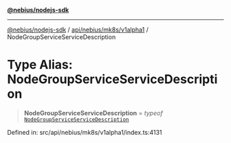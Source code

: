 [**@nebius/nodejs-sdk**](../../../../../README.md)

***

[@nebius/nodejs-sdk](../../../../../README.md) / [api/nebius/mk8s/v1alpha1](../README.md) / NodeGroupServiceServiceDescription

# Type Alias: NodeGroupServiceServiceDescription

> **NodeGroupServiceServiceDescription** = *typeof* [`NodeGroupServiceServiceDescription`](../variables/NodeGroupServiceServiceDescription.md)

Defined in: src/api/nebius/mk8s/v1alpha1/index.ts:4131
